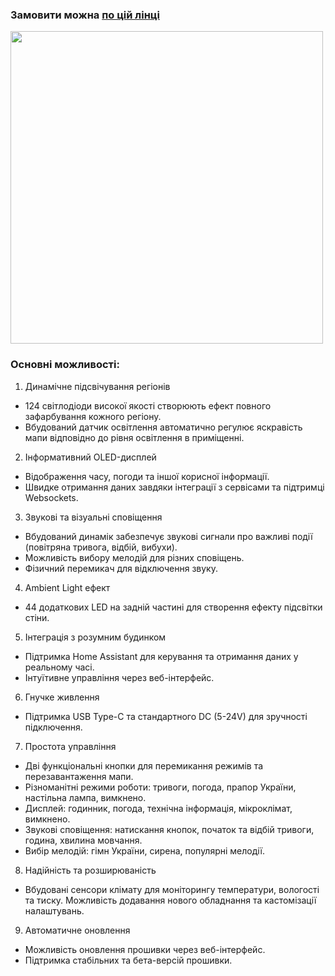 ### Замовити можна [по цій лінці](https://docs.google.com/forms/d/e/1FAIpQLSdAtx9UeQUd_e_weRWVf-hpvAaW6EJmoLLGwuBoPIUMePfBIQ/viewform)

<img src="https://github.com/user-attachments/assets/0d4c4383-4dcf-4bf3-81dc-f026a338a4d3" width=500>

### Основні можливості:

1. Динамічне підсвічування регіонів
* 124 світлодіоди високої якості створюють ефект повного зафарбування кожного регіону.
* Вбудований датчик освітлення автоматично регулює яскравість мапи відповідно до рівня освітлення в приміщенні.

2. Інформативний OLED-дисплей
* Відображення часу, погоди та іншої корисної інформації.
* Швидке отримання даних завдяки інтеграції з сервісами та підтримці Websockets.

3. Звукові та візуальні сповіщення
* Вбудований динамік забезпечує звукові сигнали про важливі події (повітряна тривога, відбій, вибухи).
* Можливість вибору мелодій для різних сповіщень.
* Фізичний перемикач для відключення звуку.

4. Ambient Light ефект
* 44 додаткових LED на задній частині для створення ефекту підсвітки стіни.

5. Інтеграція з розумним будинком
* Підтримка Home Assistant для керування та отримання даних у реальному часі.
* Інтуїтивне управління через веб-інтерфейс.

6. Гнучке живлення
* Підтримка USB Type-C та стандартного DC (5-24V) для зручності підключення.

7. Простота управління
* Дві функціональні кнопки для перемикання режимів та перезавантаження мапи.
* Різноманітні режими роботи: тривоги, погода, прапор України, настільна лампа, вимкнено.
* Дисплей: годинник, погода, технічна інформація, мікроклімат, вимкнено.
* Звукові сповіщення: натискання кнопок, початок та відбій тривоги, година, хвилина мовчання.
* Вибір мелодій: гімн України, сирена, популярні мелодії.

8. Надійність та розширюваність
* Вбудовані сенсори клімату для моніторингу температури, вологості та тиску.
Можливість додавання нового обладнання та кастомізації налаштувань.

9. Автоматичне оновлення
* Можливість оновлення прошивки через веб-інтерфейс.
* Підтримка стабільних та бета-версій прошивки.